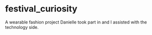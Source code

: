# festival_curiosity
A wearable fashion project Danielle took part in and I assisted with the technology side.
